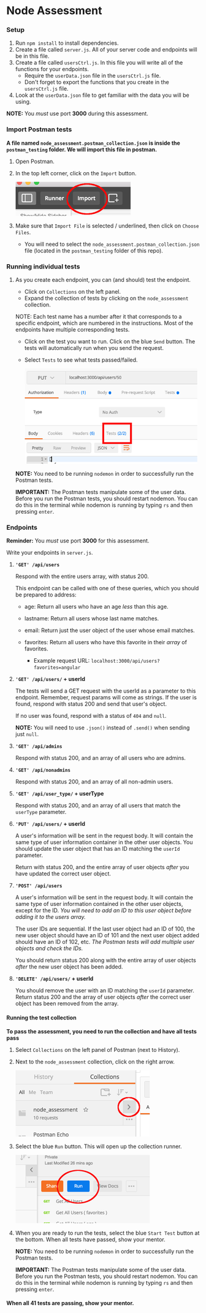 # Node Assessment

### Setup

1. Run ```npm install``` to install dependencies.
2. Create a file called ```server.js```. All of your server code and endpoints will be in this file.
3. Create a file called ```usersCtrl.js```.  In this file you will write all of the functions for your endpoints.
    - Require the ```userData.json``` file in the ```usersCtrl.js``` file.
    - Don't forget to export the functions that you create in the ```usersCtrl.js``` file.
4. Look at the ```userData.json``` file to get familiar with the data you will be using.    

  **NOTE:** You *must* use port **3000** during this assessment.    

### Import Postman tests

  **A file named ```node_assessment.postman_collection.json``` is inside the ```postman_testing``` folder. We will import this file in postman.**

1. Open Postman.
2. In the top left corner, click on the ```Import``` button.

    ![Import button](images/import_btn.png?raw=true "Import button")

3. Make sure that ```Import File``` is selected / underlined, then click on ```Choose Files```.

    - You will need to select the ```node_assessment.postman_collection.json``` file (located in the ```postman_testing``` folder of this repo).

### Running individual tests

1. As you create each endpoint, you can (and should) test the endpoint.
    - Click on ```Collections``` on the left panel.
    - Expand the collection of tests by clicking on the ```node_assessment``` collection.

    NOTE: Each test name has a number after it that corresponds to a specific endpoint, which are numbered in the instructions. Most of the endpoints have multiple corresponding tests.

    - Click on the test you want to run. Click on the blue ```Send``` button. The tests will automatically run when you send the request.
    - Select ```Tests``` to see what tests passed/failed.

      ![Tests tab](images/tests_tab.png?raw=true "Tests tab")

    **NOTE:** You need to be running ```nodemon``` in order to successfully run the Postman tests.

    **IMPORTANT:** The Postman tests manipulate some of the user data. Before you run the Postman tests, you should restart nodemon. You can do this in the terminal while nodemon is running by typing ```rs``` and then pressing ```enter```.

### Endpoints

**Reminder:** You *must* use port **3000** for this assessment.

Write your endpoints in ```server.js```.

1. **```'GET' /api/users```**

    Respond with the entire users array, with status 200.

    This endpoint can be called with one of these queries, which you should be prepared to address:

    
    - age: Return all users who have an age *less* than this age.
    - lastname: Return all users whose last name matches.
    - email: Return just the user object of the user whose email matches.
    - favorites: Return all users who have this favorite in their *array* of favorites.

      * Example request URL: ```localhost:3000/api/users?favorites=angular```

2. **```'GET' /api/users/``` + userId**

    The tests will send a GET request with the userId as a parameter to this endpoint. Remember, request params will come as strings. If the user is found, respond with status 200 and send that user's object.

    If no user was found, respond with a status of ```404``` and ```null```.

    **NOTE:** You will need to use ```.json()``` instead of ```.send()``` when sending just ```null```.


3. **```'GET' /api/admins```**

    Respond with status 200, and an array of all users who are admins.

4. **```'GET' /api/nonadmins```**

    Respond with status 200, and an array of all non-admin users.

5. **```'GET' /api/user_type/``` + userType**

    Respond with status 200, and an array of all users that match the ```userType``` parameter.

6. **```'PUT' /api/users/``` + userId**

    A user's information will be sent in the request body. It will contain the same type of user information container in the other user objects. You should update the user object that has an ID matching the ```userId``` parameter.

    Return with status 200, and the entire array of user objects *after* you have updated the correct user object.

7. **```'POST' /api/users```**

    A user's information will be sent in the request body. It will contain the same type of user information contained in the other user objects, except for the ID. *You will need to add an ID to this user object before adding it to the users array.*

    The user IDs are sequential. If the last user object had an ID of 100, the new user object should have an ID of 101 and the next user object added should have an ID of 102, etc. *The Postman tests will add multiple user objects and check the IDs.*

    You should return status 200 along with the entire array of user objects *after* the new user object has been added.

8. **```'DELETE' /api/users/``` + userId**

    You should remove the user with an ID matching the ```userId``` parameter. Return status 200 and the array of user objects *after* the correct user object has been removed from the array.

#### Running the test collection

  **To pass the assessment, you need to run the collection and have all tests pass**

1. Select ```Collections``` on the left panel of Postman (next to History).
2. Next to the ```node_assessment``` collection, click on the right arrow.

    ![right arrow](images/right_arrow.png?raw=true "right arrow")

3. Select the blue ```Run``` button. This will open up the collection runner.

    ![run button](images/run_btn.png?raw=true "run button")

4. When you are ready to run the tests, select the blue ```Start Test``` button at the bottom. When all tests have passed, show your mentor.

    **NOTE:** You need to be running ```nodemon``` in order to successfully run the Postman tests.

    **IMPORTANT:** The Postman tests manipulate some of the user data. Before you run the Postman tests, you should restart nodemon. You can do this in the terminal while nodemon is running by typing ```rs``` and then pressing ```enter```.

#### When all 41 tests are passing, show your mentor.
